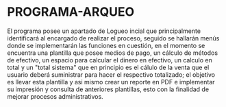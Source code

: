 # PROGRAMA-ARQUEO
El programa posee un apartado de Logueo incial que principalmente identificará al encargado de realizar el proceso, seguido se hallarán menús donde se implementarán las funciones en cuestión, en el momento se encuentra una plantilla que posee medios de pago, un cálculo de métodos de efectivo, un espacio para calcular el dinero en efectivo, un calculo en total y un "total sistema" que en principio es el cálulo de la venta que el usuario deberá suministrar para hacer el respectivo totalizado; el objetivo es llevar esta plantilla y asi mismo crear un reporte en PDF e implementar su impresión y consulta de anteriores plantillas, esto con la finalidad de mejorar procesos administrativos.
